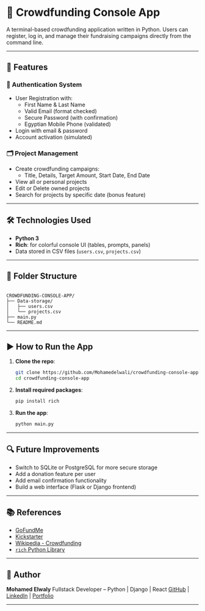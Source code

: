 # 💸 Crowdfunding Console App

A terminal-based crowdfunding application written in Python. Users can register, log in, and manage their fundraising campaigns directly from the command line.

---

## 📌 Features

### 🔐 Authentication System
- User Registration with:
  - First Name & Last Name
  - Valid Email (format checked)
  - Secure Password (with confirmation)
  - Egyptian Mobile Phone (validated)
- Login with email & password
- Account activation (simulated)

### 🗂️ Project Management
- Create crowdfunding campaigns:
  - Title, Details, Target Amount, Start Date, End Date
- View all or personal projects
- Edit or Delete owned projects
- Search for projects by specific date (bonus feature)

---

## 🛠 Technologies Used

- **Python 3**
- **Rich**: for colorful console UI (tables, prompts, panels)
- Data stored in CSV files (`users.csv`, `projects.csv`)

---

## 📁 Folder Structure

```

CROWDFUNDING-CONSOLE-APP/
├── Data-storage/
│   ├── users.csv
│   └── projects.csv
├── main.py
└── README.md

```

---

## ▶️ How to Run the App

1. **Clone the repo**:
   ```bash
   git clone https://github.com/Mohamedelwali/crowdfunding-console-app.git
   cd crowdfunding-console-app

2. **Install required packages**:

   ```bash
   pip install rich
   ```

3. **Run the app**:

   ```bash
   python main.py
   ```

---

## 🔍 Future Improvements

* Switch to SQLite or PostgreSQL for more secure storage
* Add a donation feature per user
* Add email confirmation functionality
* Build a web interface (Flask or Django frontend)

---

## 📚 References

* [GoFundMe](https://www.gofundme.com)
* [Kickstarter](https://www.kickstarter.com)
* [Wikipedia - Crowdfunding](https://en.wikipedia.org/wiki/Crowdfunding)
* [`rich` Python Library](https://github.com/Textualize/rich)

---

## 👤 Author

**Mohamed Elwaly**
Fullstack Developer – Python | Django | React
[GitHub](https://github.com/) | [LinkedIn](https://linkedin.com/) | [Portfolio](https://your-portfolio.com)

---
